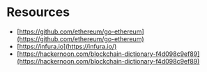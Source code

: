 # Resources

- [https://github.com/ethereum/go-ethereum](https://github.com/ethereum/go-ethereum)
- [https://infura.io](https://infura.io/)
- [https://hackernoon.com/blockchain-dictionary-f4d098c9ef89](https://hackernoon.com/blockchain-dictionary-f4d098c9ef89)
